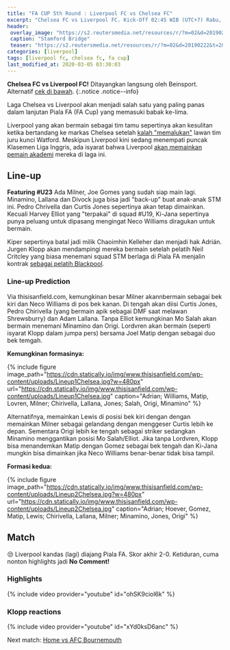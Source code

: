 ```yaml
---
title: "FA CUP 5th Round : Liverpool FC vs Chelsea FC" 
excerpt: "Chelsea FC vs Liverpool FC. Kick-Off 02:45 WIB (UTC+7) Rabu, 4 Maret 2020. Skor akhir: 2-0"
header:
 overlay_image: "https://s2.reutersmedia.net/resources/r/?m=02&d=20190222&t=2&i=1359255499&w=1200&r=LYNXNPEF1L0WD" 
 caption: "Stamford Bridge"
 teaser: "https://s2.reutersmedia.net/resources/r/?m=02&d=20190222&t=2&i=1359255499&w=480&r=LYNXNPEF1L0WD"
categories: [liverpool]
tags: [liverpool fc, chelsea fc, fa cup]
last_modified_at: 2020-03-05 03:30:03
---
```

**Chelsea FC vs Liverpool FC!** Ditayangkan langsung oleh Beinsport. Alternatif [cek di bawah](#live).
{:.notice .notice--info}

Laga Chelsea vs Liverpool akan menjadi salah satu yang paling panas dalam lanjutan Piala FA (FA Cup) yang memasuki babak ke-lima.

Liverpool yang akan bermain sebagai tim tamu sepertinya akan kesulitan ketika bertandang ke markas Chelsea setelah [kalah "memalukan"](https://www.catetan.pw/liverpool/away-vs-watford/) lawan tim juru kunci Watford. Meskipun Liverpool kini sedang menempati puncak Klasemen Liga Inggris, ada isyarat bahwa Liverpool [akan memainkan pemain akademi](https://www.catetan.pw/liverpool/fa-cup-home-vs-shrewsburry/) mereka di laga ini.

## Line-up

**Featuring #U23** Ada Milner, Joe Gomes yang sudah siap main lagi. Minamino, Lallana dan Divock juga bisa jadi "back-up" buat anak-anak STM ini. Pedro Chrivella dan Curtis Jones sepertinya akan tetap dimainkan. Kecuali Harvey Elliot yang "terpakai" di squad #U19, Ki-Jana sepertinya punya peluang untuk dipasang mengingat Neco Williams diragukan untuk bermain.

Kiper sepertinya batal jadi milik Chaoimhin Kelleher dan menjadi hak Adrián. Jurgen Klopp akan mendampingi mereka bermain setelah pelatih Neil Critcley yang biasa menemani squad STM berlaga di Piala FA menjalin kontrak [sebagai pelatih Blackpool](https://indonesia.liverpoolfc.com/news/indonesia-news/388948-neil-critchley-meninggalkan-posisinya-di-tim-liverpool-u23).

### Line-up Prediction

Via thisisanfield.com, kemungkinan besar Milner akannbermain sebagai bek kiri dan Neco Williams di pos bek kanan. Di tengah akan diisi Curtis Jones, Pedro Chirivella (yang bermain apik sebagai DMF saat melawan Shrewsburry) dan Adam Lallana. Tanpa Elliot kemungkinan Mo Salah akan bermain menemani Minamino dan Origi. Lordvren akan bermain (seperti isyarat Klopp dalam jumpa pers) bersama Joel Matip dengan sebagai duo bek temgah.

**Kemungkinan formasinya:**

{% include figure image_path="https://cdn.statically.io/img/www.thisisanfield.com/wp-content/uploads/Lineup1Chelsea.jpg?w=480px" url="https://cdn.statically.io/img/www.thisisanfield.com/wp-content/uploads/Lineup1Chelsea.jpg" caption="Adrian; Williams, Matip, Lovren, Milner; Chirivella, Lallana, Jones; Salah, Origi, Minamino" %}

Alternatifnya, memainkan Lewis di posisi bek kiri dengan dengan memainkan Milner sebagai gelandang dengan menggeser Curtis lebih ke depan. Sementara Origi lebih ke tengah sebagai striker sedangkan Minamino menggantikan posisi Mo Salah/Elliot. Jika tanpa Lordvren, Klopp bisa menandemkan Matip dengan Gomez sebagai bek tengah dan Ki-Jana mungkin bisa dimainkan jika Neco Williams benar-benar tidak bisa tampil.

**Formasi kedua:**

{% include figure image_path="https://cdn.statically.io/img/www.thisisanfield.com/wp-content/uploads/Lineup2Chelsea.jpg?w=480px" url="https://cdn.statically.io/img/www.thisisanfield.com/wp-content/uploads/Lineup2Chelsea.jpg" caption="Adrian; Hoever, Gomez, Matip, Lewis; Chirivella, Lallana, Milner; Minamino, Jones, Origi" %}

## Match

😒 Liverpool kandas (lagi) diajang Piala FA. Skor akhir 2-0. Ketiduran, cuma nonton highlights jadi **No Comment!**

### Highlights

{% include video provider="youtube" id="ohSK9ciol6k" %}

### Klopp reactions

{% include video provider="youtube" id="xYd0ksD6anc" %}

Next match: [Home vs AFC Bournemouth](/liverpool/away-vs-bournemouth/)
